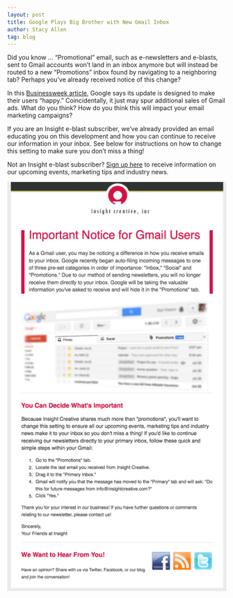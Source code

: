 ```yaml
---
layout: post
title: Google Plays Big Brother with New Gmail Inbox
author: Stacy Allen
tag: blog
---
```


Did you know … “Promotional” email, such as e-newsletters and e-blasts, sent to Gmail accounts won’t land in an inbox anymore but will instead be routed to a new “Promotions” inbox found by navigating to a neighboring tab? Perhaps you’ve already received notice of this change?

In this [Businessweek article](http://www.businessweek.com/articles/2013-08-19/is-the-new-gmail-killing-e-mail-marketing?campaign_id=yhoo), Google says its update is designed to make their users “happy.” Coincidentally, it just may spur additional sales of Gmail ads. What do you think? How do you think this will impact your email marketing campaigns?

If you are an Insight e-blast subscriber, we’ve already provided an email educating you on this development and how you can continue to receive our information in your inbox. See below for instructions on how to change this setting to make sure you don’t miss a thing!

Not an Insight e-blast subscriber? [Sign up here](http://visitor.r20.constantcontact.com/manage/optin/ea?v=001nxNUBQroFr26-H-ECAwD8pmvSYh8P1LCZNXEOEwN0olr4u3XtKrcE9sWS40jgnzzEAWFslQ0ZX4GKMoi4q0E5g%3D%3D) to receive information on our upcoming events, marketing tips and industry news.

![](/img/gmail-screenshot-549x1024.png)

